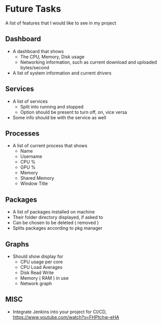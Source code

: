# Future Tasks

A list of features that I would like to see in my project

## Dashboard
- A dashboard that shows
    - The CPU, Memory, Disk usage
    - Networking information, such as current download and uploaded bytes/second
- A list of system information and current drivers

## Services
- A list of services
    - Split into running and stopped
    - Option should be present to turn off, on, vice versa
- Some info should be with the service as well

## Processes
- A list of current process that shows
    - Name
    - Username
    - CPU %
    - GPU %
    - Memory
    - Shared Memory
    - Window Title
    
## Packages
- A list of packages installed on machine
- Their folder directory displayed, if asked to
- Can be chosen to be deleted ( removed )
- Splits packages according to pkg manager

## Graphs
- Should show display for 
    - CPU usage per core
    - CPU Load Averages
    - Disk Read Write
    - Memory ( RAM ) in use
    - Network graph

## MISC

- Integrate Jenkins into your project for CI/CD, https://www.youtube.com/watch?v=FHPtchw-eHA